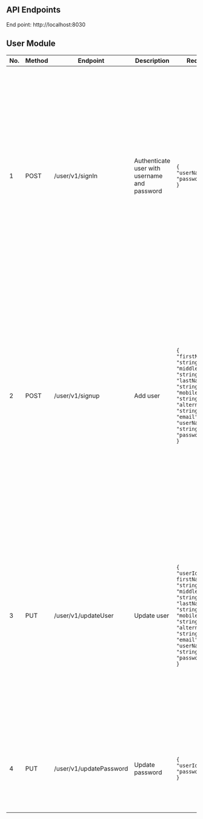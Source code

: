 ## API Endpoints

End point:  http://localhost:8030

## User Module

| No. | Method | Endpoint                | Description                                  | Request Body                                                                                                                                                                                                                                                                                                                         | Response                                                                                                                                                                                                                                                                                                                                                                                                                                                                                                                                                                                            |
|-----|--------|-------------------------|----------------------------------------------|--------------------------------------------------------------------------------------------------------------------------------------------------------------------------------------------------------------------------------------------------------------------------------------------------------------------------------------|-----------------------------------------------------------------------------------------------------------------------------------------------------------------------------------------------------------------------------------------------------------------------------------------------------------------------------------------------------------------------------------------------------------------------------------------------------------------------------------------------------------------------------------------------------------------------------------------------------|
| 1   | POST   | /user/v1/signIn         | Authenticate user with username and password | <pre>```{```<br/>```"userName":"string",```<br/>```"password":"string"```<br/>```}```</pre>                                                                                                                                                                                                                                          | success: <pre>```{```<br/>```"userId": "string", ```<br/>```"firstName": "string",```<br/>```"middleName": "string",```<br/>```"lastName": "string",```<br/>```"mobileNo": "string",```<br/>```"alternateMobileNo": "string",```<br/>```"email": "string",```<br/>```"userName": "string",```<br/>```"password": "string",```<br/>```"createdAt": "2025-05-23T14:47:38.550Z",```<br/>```"updatedAt": "2025-05-23T14:47:38.550Z"```<br/>```}```</pre> <br/>failure:<br/><pre>```{```<br/>```"httpStatus": number,```<br/>```"message": string",```<br/>```"result": ["string"]```<br/>```}```</pre>  |
| 2   | POST   | /user/v1/signup         | Add user                                     | <pre>```{```<br/>```"firstName": "string",```<br/>```"middleName": "string",```<br/>```"lastName": "string",```<br/>```"mobileNo": "string",```<br/>```"alternateMobileNo": "string",```<br/>```"email": "string",```<br/>```"userName": "string",```<br/>```"password": "string"```<br/>```} ```</pre>                              | success: <pre>```{```<br/>```"userId": "string", ```<br/>```"firstName": "string",```<br/>```"middleName": "string",```<br/>```"lastName": "string",```<br/>```"mobileNo": "string",```<br/>```"alternateMobileNo": "string",```<br/>```"email": "string",```<br/>```"userName": "string",```<br/>```"password": "string",```<br/>```"createdAt": "2025-05-23T14:47:38.550Z",```<br/>```"updatedAt": "2025-05-23T14:47:38.550Z"```<br/>```}```</pre> <br/>failure:<br/><pre>```{```<br/>```"httpStatus": number,```<br/>```"message": "string",```<br/>```"result": ["string"]```<br/>```}```</pre> |
| 3   | PUT    | /user/v1/updateUser     | Update user                                  | <pre>```{```<br/>```"userId": "string",```<br/>```firstName": "string",```<br/>```"middleName": "string",```<br/>```"lastName": "string",```<br/>```"mobileNo": "string",```<br/>```"alternateMobileNo": "string",```<br/>```"email": "string",```<br/>```"userName": "string",```<br/>```"password": "string"```<br/>```} ```</pre> | success: <pre>```{```<br/>```"userId": "string", ```<br/>```"firstName": "string",```<br/>```"middleName": "string",```<br/>```"lastName": "string",```<br/>```"mobileNo": "string",```<br/>```"alternateMobileNo": "string",```<br/>```"email": "string",```<br/>```"userName": "string",```<br/>```"password": "string",```<br/>```"createdAt": "2025-05-23T14:47:38.550Z",```<br/>```"updatedAt": "2025-05-23T14:47:38.550Z"```<br/>```}```</pre> <br/>failure:<br/><pre>```{```<br/>```"httpStatus": number,```<br/>```"message": "string",```<br/>```"result": ["string"]```<br/>```}```</pre> |
| 4   | PUT    | /user/v1/updatePassword | Update password                              | <pre>```{```<br/>```"userId":"string",```<br/>```"password":"string"```<br/>```}```</pre>                                                                                                                                                                                                                                            | success: <pre>string</pre> <br/>failure:<br/><pre>```{```<br/>```"httpStatus": number,```<br/>```"message": "string",```<br/>```"result": ["string"]```<br/>```}```</pre>                                                                                                                                                                                                                                                                                                                                                                                                                           |